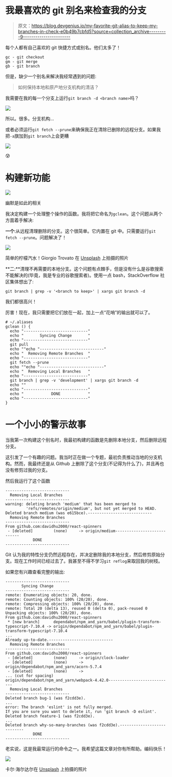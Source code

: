 # 我最喜欢的 git 别名来检查我的分支

> 原文：<https://blog.devgenius.io/my-favorite-git-alias-to-keep-my-branches-in-check-e0b49b7cbfd5?source=collection_archive---------9----------------------->

每个人都有自己喜欢的 git 快捷方式或别名。他们太多了！

```
gc - git checkout
gm - git merge
gb - git branch
```

但是，缺少一个别名来解决我经常遇到的问题:

> 如何保持本地和原产地分支机构的清洁？

我需要在我的每一个分支上运行`git branch -d <branch name>`吗？

![](img/e25d7f2046e4bb99d2eb47792c881fd1.png)

所以。很多。分支机构…

或者必须运行`git fetch --prune`来确保我正在清除已删除的远程分支。如果我把`-a`旗加到`git branch`上会更糟

![](img/b680260f05ca030ac1dd8207c45a1b47.png)

😰

# 构建新功能

![](img/d079a4aff4fb7b59169867f4aa1e77fa.png)

幽默是如此的相关

我决定构建一个处理整个操作的函数。我将把它命名为`gclean`。这个问题从两个方面着手解决:

**一个**:从远程清理删除的分支。这个很简单。它内置在 git 中。只需要运行`git fetch --prune`。问题解决了！

![](img/4526959d08e4ac78f708ef839bea0f9f.png)

简单的柠檬汽水！Giorgio Trovato 在 [Unsplash](https://unsplash.com?utm_source=medium&utm_medium=referral) 上拍摄的照片

**二:**清理不再需要的本地分支。这个问题有点棘手，但是没有什么是谷歌搜索不能解决的(毕竟，我是专业的谷歌搜索者)。使用一点 bash，StackOverflow 社区集体想出了:

```
git branch | grep -v '<branch to keep>' | xargs git branch -d
```

我们都很高兴！

厉害！现在，我只需要把它们放在一起，加上一点“花哨”的输出就可以了。

```
# ~/.aliases
gclean () {
  echo "----------------------------"
  echo "       Syncing Change       "
  echo "----------------------------"
  git pull
  echo ""echo "----------------------------"
  echo "  Removing Remote Branches  "
  echo "----------------------------"
  git fetch --prune
  echo ""echo "----------------------------"
  echo "  Removing Local Branches   "
  echo "----------------------------"
  git branch | grep -v 'development' | xargs git branch -d
  echo ""
  echo "----------------------------"
  echo "            DONE            "
  echo "----------------------------"
}
```

# 一个小小的警示故事

当我第一次构建这个别名时，我最初构建的函数是先删除本地分支，然后删除远程分支。

这引发了一个有趣的问题。我当时正在做一个专题，最初负责推动当地的分支机构。然而，我最终还是从 Github 上删除了这个分支(不记得为什么了)，并且再也没有修剪过我的分支。

然后我运行了这个函数

```
----------------------------
  Removing Local Branches
----------------------------
warning: deleting branch 'medium' that has been merged to
         'refs/remotes/origin/medium', but not yet merged to HEAD.
Deleted branch medium (was e615bce).----------------------------
  Removing Remote Branches
----------------------------
From github.com:davidhu2000/react-spinners
 - [deleted]         (none)     -> origin/medium----------------------------
            DONE
----------------------------
```

Git 认为我的特性分支仍然远程存在，并决定删除我的本地分支，然后修剪原始分支。现在工作时间已经过去了。我甚至不得不学习`git reflog`来取回我的树枝。

如果您有兴趣查看完整的输出:

```
----------------------------
       Syncing Change
----------------------------
remote: Enumerating objects: 20, done.
remote: Counting objects: 100% (20/20), done.
remote: Compressing objects: 100% (20/20), done.
remote: Total 20 (delta 13), reused 0 (delta 0), pack-reused 0
Unpacking objects: 100% (20/20), done.
From github.com:davidhu2000/react-spinners
 * [new branch]      dependabot/npm_and_yarn/babel/plugin-transform-typescript-7.10.4 -> origin/dependabot/npm_and_yarn/babel/plugin-transform-typescript-7.10.4
...
Already up-to-date.----------------------------
  Removing Remote Branches
----------------------------
From github.com:davidhu2000/react-spinners
 - [deleted]         (none)     -> origin/clock-loader
 - [deleted]         (none)     -> origin/dependabot/npm_and_yarn/acorn-5.7.4
 - [deleted]         (none)     -> 
... (cut for spacing)
origin/dependabot/npm_and_yarn/webpack-4.42.0----------------------------
  Removing Local Branches
----------------------------
Deleted branch bug-1 (was f2cdd3e).
...
error: The branch 'eslint' is not fully merged.
If you are sure you want to delete it, run 'git branch -D eslint'.
Deleted branch feature-1 (was f2cdd3e).
...
Deleted branch why-so-many-branches (was f2cdd3e).----------------------------
            DONE
----------------------------
```

老实说，这是我最常运行的命令之一。我希望这篇文章对你有所帮助。编码快乐！

![](img/dd1947013b71dc4186a1eefde366d058.png)

卡尔·海尔达尔在 [Unsplash](https://unsplash.com?utm_source=medium&utm_medium=referral) 上拍摄的照片